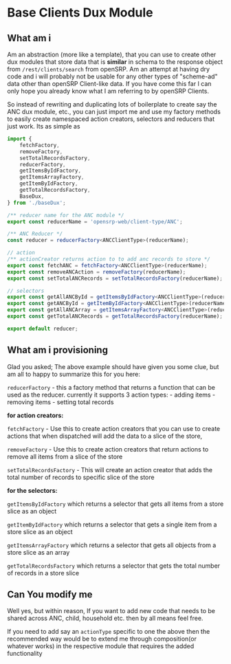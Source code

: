 # Base Clients Dux Module

## What am i

Am an abstraction (more like a template), that you can use to create other dux modules that store data that is **similar** in schema to the response object from `/rest/clients/search` from openSRP. Am an attempt at having dry code and i will probably not be usable for any other types of "scheme-ad" data other than openSRP Client-like data. If you have come this far I can only hope you already know what I am referring to by openSRP Clients.

So instead of rewriting and duplicating lots of boilerplate to create say the ANC dux module, etc., you can just import me and use my factory methods to easily create namespaced action creators, selectors and reducers that just work. Its as simple as

```typescript
import {
    fetchFactory,
    removeFactory,
    setTotalRecordsFactory,
    reducerFactory,
    getItemsByIdFactory,
    getItemsArrayFactory,
    getItemByIdFactory,
    getTotalRecordsFactory,
    BaseDux,
} from './baseDux';

/** reducer name for the ANC module */
export const reducerName = 'opensrp-web/client-type/ANC';

/** ANC Reducer */
const reducer = reducerFactory<ANCClientType>(reducerName);

// action
/** actionCreator returns action to to add anc records to store */
export const fetchANC = fetchFactory<ANCClientType>(reducerName);
export const removeANCAction = removeFactory(reducerName);
export const setTotalANCRecords = setTotalRecordsFactory(reducerName);

// selectors
export const getAllANCById = getItemsByIdFactory<ANCClientType>(reducerName);
export const getANCById = getItemByIdFactory<ANCClientType>(reducerName);
export const getAllANCArray = getItemsArrayFactory<ANCClientType>(reducerName);
export const getTotalANCRecords = getTotalRecordsFactory(reducerName);

export default reducer;
```

## What am i provisioning

Glad you asked; The above example should have given you some clue, but am all to happy to summarize this for you here:

`reducerFactory` - this a factory method that returns a function that can be used as the reducer.
currently it supports 3 action types: - adding items - removing items - setting total records

**for action creators:**

`fetchFactory` - Use this to create action creators that you can use to create actions that when dispatched will add the data to a slice of the store,

`removeFactory` - Use this to create action creators that return actions to remove all items from a slice of the store

`setTotalRecordsFactory` - This will create an action creator that adds the total number of records to specific slice of the store

**for the selectors:**

`getItemsByIdFactory` which returns a selector that gets all items from a store slice as an object

`getItemByIdFactory` which returns a selector that gets a single item from a store slice as an object

`getItemsArrayFactory` which returns a selector that gets all objects from a store slice as an array

`getTotalRecordsFactory` which returns a selector that gets the total number of records in a store slice

## Can You modify me

Well yes, but within reason, If you want to add new code that needs to be shared across ANC, child, household etc. then by all means feel free.

If you need to add say an `actionType` specific to one the above then the recommended way would be to extend me through composition(or whatever works) in the respective module that requires the added functionality
